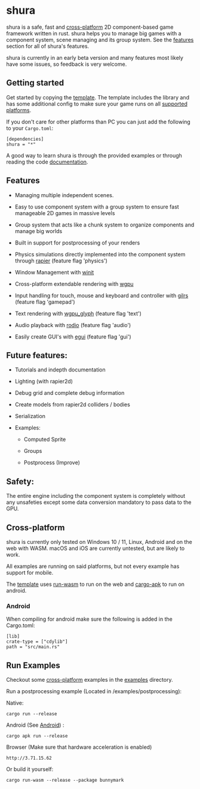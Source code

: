 # shura

shura is a safe, fast and [cross-platform](#Cross-platform) 2D component-based game framework written in rust. shura helps you to manage big games with a component system, scene managing and its group system. See the [features](#Features) section for all of shura's features.

shura is currently in an early beta version and many features most likely have some issues, so feedback is very welcome.

## Getting started

Get started by copying the [template](https://github.com/AndriBaal/shura/tree/main/examples/template). The template includes the library and has some additional config to make sure your game runs on all [supported platforms](#Cross-platform).

If you don't care for other platforms than PC you can just add the following to your `Cargo.toml`:

```
[dependencies]
shura = "*"
```

A good way to learn shura is through the provided examples or through reading the code [documentation](https://docs.rs/shura).

## Features

- Managing multiple independent scenes.

- Easy to use component system with a group system to ensure fast manageable 2D games in massive levels

- Group system that acts like a chunk system to organize components and manage big worlds

- Built in support for postprocessing of your renders

- Physics simulations directly implemented into the component system through [rapier](https://github.com/dimforge/rapier) (feature flag 'physics')

- Window Management with [winit](https://github.com/rust-windowing/winit)

- Cross-platform extendable rendering with [wgpu](https://github.com/gfx-rs/wgpu)

- Input handling for touch, mouse and keyboard and controller with [gilrs](https://gitlab.com/gilrs-project/gilrs) (feature flag 'gamepad')

- Text rendering with [wgpu_glyph](https://github.com/hecrj/wgpu_glyph) (feature flag 'text')

- Audio playback with [rodio](https://github.com/RustAudio/rodio) (feature flag 'audio')

- Easily create GUI's with [egui](https://github.com/emilk/egui) (feature flag 'gui')

## Future features:

- Tutorials and indepth documentation

- Lighting (with rapier2d)

- Debug grid and complete debug information

- Create models from rapier2d colliders / bodies

- Serialization

- Examples:

    - Computed Sprite

    - Groups

    - Postprocess (Improve)

## Safety:

The entire engine including the component system is completely without any unsafeties except some data conversion mandatory to pass data to the GPU.

## Cross-platform

shura is currently only tested on Windows 10 / 11, Linux, Android and on the web with WASM. macOS and iOS are currently untested, but are likely to work.

All examples are running on said platforms, but not every example has support for mobile.

The [template](https://github.com/AndriBaal/shura/tree/main/examples/template) uses [run-wasm](https://github.com/rukai/cargo-run-wasm) to run on the web and [cargo-apk](https://github.com/rust-mobile/cargo-apk) to run on android.

### Android

When compiling for android make sure the following is added in the Cargo.toml:

```
[lib]
crate-type = ["cdylib"]
path = "src/main.rs"
```

## Run Examples

Checkout some [cross-platform](#Cross-platform) examples in the [examples](https://github.com/AndriBaal/shura/tree/main/examples) directory.

Run a postprocessing example (Located in /examples/postprocessing):

Native:
```
cargo run --release
```

Android (See [Android](#Android)) :
```
cargo apk run --release
```

Browser (Make sure that hardware acceleration is enabled)
```
http://3.71.15.62
```
Or build it yourself:
```
cargo run-wasm --release --package bunnymark
```
